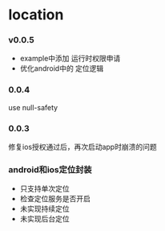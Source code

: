 # location

### v0.0.5
- example中添加 运行时权限申请
- 优化android中的 定位逻辑


### 0.0.4
use null-safety

### 0.0.3
修复ios授权通过后，再次启动app时崩溃的问题

### android和ios定位封装

- 只支持单次定位
- 检查定位服务是否开启
- 未实现持续定位
- 未实现后台定位
